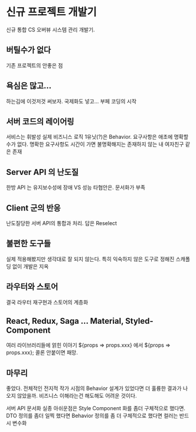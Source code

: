 # 신규 프로젝트 개발기

신규 통합 CS 오버뷰 시스템 관리 개발기.

## 버틸수가 없다
기존 프로젝트의 안좋은 점

## 욕심은 많고...
하는김에 이것저것 써보자. 국제화도 넣고...
부페 코딩의 시작

## 서버 코드의 레이어링
서비스는 휘발성
실제 비즈니스 로직 1유닛(?)은 Behavior.
요구사항은 애초에 명확할수가 없다. 명확한 요구사항도 시간이 가면 불명확해지는 존재하지 않는 내 여자친구 같은 존재

## Server API 의 난도질
한방 API 는 유지보수성에 장애 VS 성능
타협안은.
문서화가 부족

## Client 군의 반응
난도질당한 서버 API의 통합과 처리.
답은 Reselect

## 불편한 도구들
실제 적용해봤지만 생각대로 잘 되지 않는다.
특히 익숙하지 않은 도구로 정해진 스캐폴딩 없이 개발은 지옥

## 라우터와 스토어
결국 라우터 재구현과 스토어의 계층화

## React, Redux, Saga ... Material, Styled-Component
여러 라이브러리들에 얽힌 이야기
${props => props.xxx} 에서 ${props => props.xxx}; 콜론 안붙이면 패망.

## 마무리
좋았다.
전체적인 전지적 작가 시점의 Behavior 설계가 있었다면 더 훌륭한 결과가 나오지 않았을까. 비즈니스 이해라는건 해도해도 어려운 것이다.

서버 API 문서화 실종
아쉬운점은 Style Component 화를 좀더 구체적으로 했다면.
DTO 정의를 좀더 일찍 했다면
Behavior 정의를 좀 더 구체적으로 했다면
컬러는 반드시 변수화